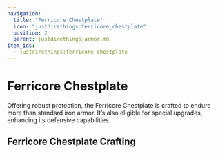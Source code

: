 ```yaml
---
navigation:
  title: "Ferricore Chestplate"
  icon: "justdirethings:ferricore_chestplate"
  position: 2
  parent: justdirethings:armor.md
item_ids:
  - justdirethings:ferricore_chestplate
---
```


# Ferricore Chestplate

Offering robust protection, the Ferricore Chestplate is crafted to endure more than standard iron armor. It’s also eligible for special upgrades, enhancing its defensive capabilities.

## Ferricore Chestplate Crafting



<Recipe id="justdirethings:ferricore_chestplate" />

